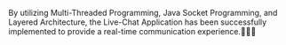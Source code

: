 By utilizing Multi-Threaded Programming, Java Socket Programming, and Layered Architecture, the Live-Chat Application has been successfully implemented to provide a real-time communication experience.👨‍💻😎